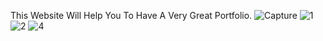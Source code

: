 This Website Will Help You To Have A Very Great Portfolio.
![Capture](https://github.com/ozaneffendi4/HTML-First-Website/assets/155533161/bb084008-7ec1-440b-b7b0-105771c5421b)
![1](https://github.com/ozaneffendi4/HTML-First-Website/assets/155533161/4fa6bbc4-0f38-41dd-be8f-b8a3d9c9f626)
![2](https://github.com/ozaneffendi4/HTML-First-Website/assets/155533161/87ea76ab-8010-4217-8e2c-03f16a5314a9)
![4](https://github.com/ozaneffendi4/HTML-First-Website/assets/155533161/25d2560b-165f-4b4b-a5c6-6aa764c23ccc)

